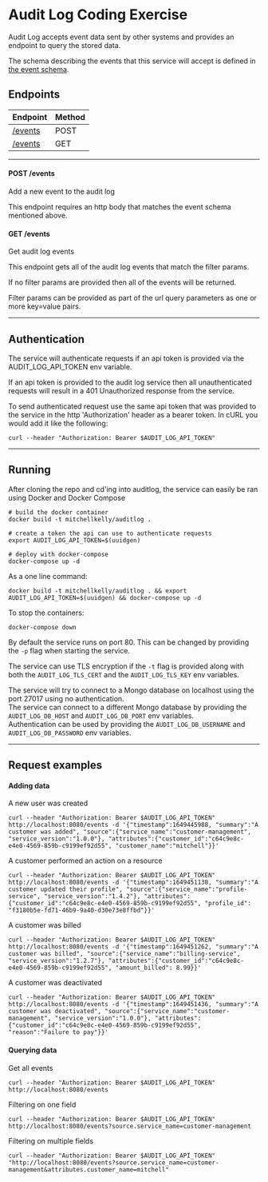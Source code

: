 # Audit Log Coding Exercise

Audit Log accepts event data sent by other systems and provides an endpoint to query the stored data.

The schema describing the events that this service will accept is defined in [the event schema](resources/events_schema.json).

## Endpoints

Endpoint | Method
--- | ---
[/events](#post-events) | POST
[/events](#get-events) | GET

---

#### POST /events
Add a new event to the audit log

This endpoint requires an http body that matches the event schema mentioned above.

#### GET /events
Get audit log events

This endpoint gets all of the audit log events that match the filter params.

If no filter params are provided then all of the events will be returned.

Filter params can be provided as part of the url query parameters as one or more key=value pairs.

---

## Authentication
The service will authenticate requests if an api token is provided via the AUDIT_LOG_API_TOKEN env variable.

If an api token is provided to the audit log service then all unauthenticated requests will result in a 401 Unauthorized response from the service.

To send authenticated request use the same api token that was provided to the service in the http 'Authorization' header as a bearer token. In cURL you would add it like the following:

```
curl --header "Authorization: Bearer $AUDIT_LOG_API_TOKEN"
```

---

## Running

After cloning the repo and cd'ing into auditlog, the service can easily be ran using Docker and Docker Compose
```
# build the docker container
docker build -t mitchellkelly/auditlog .

# create a token the api can use to authenticate requests
export AUDIT_LOG_API_TOKEN=$(uuidgen)

# deploy with docker-compose
docker-compose up -d
```

As a one line command:
```
docker build -t mitchellkelly/auditlog . && export AUDIT_LOG_API_TOKEN=$(uuidgen) && docker-compose up -d
```

To stop the containers:
```
docker-compose down
```

By default the service runs on port 80. This can be changed by providing the `-p` flag when starting the service.

The service can use TLS encryption if the `-t` flag is provided along with both the `AUDIT_LOG_TLS_CERT` and the `AUDIT_LOG_TLS_KEY` env variables.

The service will try to connect to a Mongo database on localhost using the port 27017 using no authentication.  
The service can connect to a different Mongo database by providing the `AUDIT_LOG_DB_HOST` and `AUDIT_LOG_DB_PORT` env variables.  
Authentication can be used by providing the `AUDIT_LOG_DB_USERNAME` and `AUDIT_LOG_DB_PASSWORD` env variables.

---

## Request examples

#### Adding data

A new user was created
```
curl --header "Authorization: Bearer $AUDIT_LOG_API_TOKEN" http://localhost:8080/events -d '{"timestamp":1649445988, "summary":"A customer was added", "source":{"service_name":"customer-management", "service_version":"1.0.0"}, "attributes":{"customer_id":"c64c9e8c-e4e0-4569-859b-c9199ef92d55", "customer_name":"mitchell"}}'
```

A customer performed an action on a resource
```
curl --header "Authorization: Bearer $AUDIT_LOG_API_TOKEN" http://localhost:8080/events -d '{"timestamp":1649451138, "summary":"A customer updated their profile", "source":{"service_name":"profile-service", "service_version":"1.4.2"}, "attributes":{"customer_id":"c64c9e8c-e4e0-4569-859b-c9199ef92d55", "profile_id": "f3180b5e-fd71-46b9-9a40-d30e73e8ffbd"}}'
```

A customer was billed
```
curl --header "Authorization: Bearer $AUDIT_LOG_API_TOKEN" http://localhost:8080/events -d '{"timestamp":1649451262, "summary":"A customer was billed", "source":{"service_name":"billing-service", "service_version":"1.2.7"}, "attributes":{"customer_id":"c64c9e8c-e4e0-4569-859b-c9199ef92d55", "amount_billed": 8.99}}'
```

A customer was deactivated
```
curl --header "Authorization: Bearer $AUDIT_LOG_API_TOKEN" http://localhost:8080/events -d '{"timestamp":1649451436, "summary":"A customer was deactivated", "source":{"service_name":"customer-management", "service_version":"1.0.0"}, "attributes":{"customer_id":"c64c9e8c-e4e0-4569-859b-c9199ef92d55", "reason":"Failure to pay"}}'
```

#### Querying data

Get all events
```
curl --header "Authorization: Bearer $AUDIT_LOG_API_TOKEN" http://localhost:8080/events
```

Filtering on one field
```
curl --header "Authorization: Bearer $AUDIT_LOG_API_TOKEN" http://localhost:8080/events?source.service_name=customer-management
```

Filtering on multiple fields
```
curl --header "Authorization: Bearer $AUDIT_LOG_API_TOKEN" "http://localhost:8080/events?source.service_name=customer-management&attributes.customer_name=mitchell"
```
